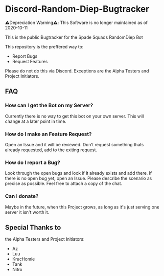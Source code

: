 # Discord-Random-Diep-Bugtracker

⚠️Depreciation Warning⚠️: This Software is no longer maintained as of 2020-10-11

This is the public Bugtracker for the Spade Squads RandomDiep Bot

This repository is the preffered way to:
- Report Bugs
- Request Features

Please do not do this via Discord.
Exceptions are the Alpha Testers and Project Initiators.

## FAQ

### How can I get the Bot on my Server?
Currently there is no way to get this bot on your own server.
This will change at a later point in time.

### How do I make an Feature Request?
Open an Issue and it will be reviewed.
Don't request something thats already requested,
add to the exiting request.

### How do I report a Bug?
Look through the open bugs and look if it already exists and add there.
If there is no open bug yet, open an Issue.
Please describe the scenario as precise as possible.
Feel free to attach a copy of the chat.

### Can I donate?
Maybe in the future, when this Project grows,
as long as it's just serving one server it isn't worth it.

## Special Thanks to

the Alpha Testers and Project Initiators:
- Az
- Luu
- KracHomie
- Tank
- Nitro

